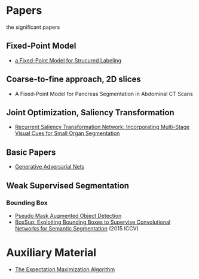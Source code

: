# Papers
the significant papers 

## Fixed-Point Model
+ [a Fixed-Point Model for Strucured Labeling](http://proceedings.mlr.press/v28/li13b.pdf )
## Coarse-to-fine approach, 2D slices
+ A Fixed-Point Model for Pancreas Segmentation in Abdominal CT Scans
## Joint Optimization, Saliency Transformation
+ [Recurrent Saliency Transformation Network: Incorporating Multi-Stage Visual Cues for Small Organ Segmentation](http://www.cs.jhu.edu/~alanlab/Pubs18/yu2018recurrent.pdf)



## Basic Papers
+ [Generative Adversarial Nets](https://arxiv.org/pdf/1406.2661v1.pdf)



## Weak Supervised Segmentation
### Bounding Box
+ [Pseudo Mask Augmented Object Detection](https://arxiv.org/pdf/1803.05858.pdf)
+ [BoxSup: Exploiting Bounding Boxes to Supervise Convolutional Networks for Semantic Segmentation](https://arxiv.org/pdf/1503.01640.pdf)  (2015 ICCV)




# Auxiliary Material

+ [The Expectation Maximization Algorithm](https://www.cs.utah.edu/~piyush/teaching/EM_algorithm.pdf)
